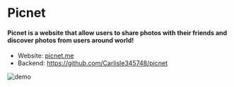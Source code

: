# Picnet
#### Picnet is a website that allow users to share photos with their friends and discover photos from users around world!

- Website: [picnet.me](https://picnet.me)
- Backend: https://github.com/Carlisle345748/picnet

<img src="https://d1mwzc9v8ocr0h.cloudfront.net/static/github-demo.jpeg" alt="demo">
